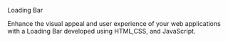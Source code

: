 Loading Bar

Enhance the visual appeal and user experience of your web applications with a Loading Bar developed using HTML,CSS, and JavaScript.
